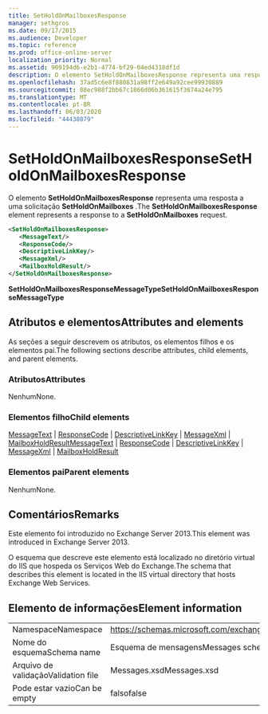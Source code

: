 ```yaml
---
title: SetHoldOnMailboxesResponse
manager: sethgros
ms.date: 09/17/2015
ms.audience: Developer
ms.topic: reference
ms.prod: office-online-server
localization_priority: Normal
ms.assetid: 909194d6-e2b1-4774-bf29-04ed4318df1d
description: O elemento SetHoldOnMailboxesResponse representa uma resposta a uma solicitação SetHoldOnMailboxes.
ms.openlocfilehash: 37ad5c6e8f880831a98ff2e649a92cee99930889
ms.sourcegitcommit: 88ec988f2bb67c1866d06b361615f3674a24e795
ms.translationtype: MT
ms.contentlocale: pt-BR
ms.lasthandoff: 06/03/2020
ms.locfileid: "44438079"
---
```

# <a name="setholdonmailboxesresponse"></a><span data-ttu-id="4ad3a-103">SetHoldOnMailboxesResponse</span><span class="sxs-lookup"><span data-stu-id="4ad3a-103">SetHoldOnMailboxesResponse</span></span>

<span data-ttu-id="4ad3a-104">O elemento **SetHoldOnMailboxesResponse** representa uma resposta a uma solicitação **SetHoldOnMailboxes** .</span><span class="sxs-lookup"><span data-stu-id="4ad3a-104">The **SetHoldOnMailboxesResponse** element represents a response to a **SetHoldOnMailboxes** request.</span></span> 
  
```XML
<SetHoldOnMailboxesResponse>
   <MessageText/>
   <ResponseCode/>
   <DescriptiveLinkKey/>
   <MessageXml/>
   <MailboxHoldResult/>
</SetHoldOnMailboxesResponse>
```

 <span data-ttu-id="4ad3a-105">**SetHoldOnMailboxesResponseMessageType**</span><span class="sxs-lookup"><span data-stu-id="4ad3a-105">**SetHoldOnMailboxesResponseMessageType**</span></span>
## <a name="attributes-and-elements"></a><span data-ttu-id="4ad3a-106">Atributos e elementos</span><span class="sxs-lookup"><span data-stu-id="4ad3a-106">Attributes and elements</span></span>

<span data-ttu-id="4ad3a-107">As seções a seguir descrevem os atributos, os elementos filhos e os elementos pai.</span><span class="sxs-lookup"><span data-stu-id="4ad3a-107">The following sections describe attributes, child elements, and parent elements.</span></span>
  
### <a name="attributes"></a><span data-ttu-id="4ad3a-108">Atributos</span><span class="sxs-lookup"><span data-stu-id="4ad3a-108">Attributes</span></span>

<span data-ttu-id="4ad3a-109">Nenhum</span><span class="sxs-lookup"><span data-stu-id="4ad3a-109">None.</span></span>
  
### <a name="child-elements"></a><span data-ttu-id="4ad3a-110">Elementos filho</span><span class="sxs-lookup"><span data-stu-id="4ad3a-110">Child elements</span></span>

<span data-ttu-id="4ad3a-111">[MessageText](messagetext.md)  |  [ResponseCode](responsecode.md)  |  [DescriptiveLinkKey](descriptivelinkkey.md)  |  [MessageXml](messagexml.md)  |  [MailboxHoldResult](mailboxholdresult.md)</span><span class="sxs-lookup"><span data-stu-id="4ad3a-111">[MessageText](messagetext.md) | [ResponseCode](responsecode.md) | [DescriptiveLinkKey](descriptivelinkkey.md) | [MessageXml](messagexml.md) | [MailboxHoldResult](mailboxholdresult.md)</span></span>
  
### <a name="parent-elements"></a><span data-ttu-id="4ad3a-112">Elementos pai</span><span class="sxs-lookup"><span data-stu-id="4ad3a-112">Parent elements</span></span>

<span data-ttu-id="4ad3a-113">Nenhum</span><span class="sxs-lookup"><span data-stu-id="4ad3a-113">None.</span></span>
  
## <a name="remarks"></a><span data-ttu-id="4ad3a-114">Comentários</span><span class="sxs-lookup"><span data-stu-id="4ad3a-114">Remarks</span></span>

<span data-ttu-id="4ad3a-115">Este elemento foi introduzido no Exchange Server 2013.</span><span class="sxs-lookup"><span data-stu-id="4ad3a-115">This element was introduced in Exchange Server 2013.</span></span>
  
<span data-ttu-id="4ad3a-116">O esquema que descreve este elemento está localizado no diretório virtual do IIS que hospeda os Serviços Web do Exchange.</span><span class="sxs-lookup"><span data-stu-id="4ad3a-116">The schema that describes this element is located in the IIS virtual directory that hosts Exchange Web Services.</span></span>
  
## <a name="element-information"></a><span data-ttu-id="4ad3a-117">Elemento de informações</span><span class="sxs-lookup"><span data-stu-id="4ad3a-117">Element information</span></span>

|||
|:-----|:-----|
|<span data-ttu-id="4ad3a-118">Namespace</span><span class="sxs-lookup"><span data-stu-id="4ad3a-118">Namespace</span></span>  <br/> |https://schemas.microsoft.com/exchange/services/2006/messages  <br/> |
|<span data-ttu-id="4ad3a-119">Nome do esquema</span><span class="sxs-lookup"><span data-stu-id="4ad3a-119">Schema name</span></span>  <br/> |<span data-ttu-id="4ad3a-120">Esquema de mensagens</span><span class="sxs-lookup"><span data-stu-id="4ad3a-120">Messages schema</span></span>  <br/> |
|<span data-ttu-id="4ad3a-121">Arquivo de validação</span><span class="sxs-lookup"><span data-stu-id="4ad3a-121">Validation file</span></span>  <br/> |<span data-ttu-id="4ad3a-122">Messages.xsd</span><span class="sxs-lookup"><span data-stu-id="4ad3a-122">Messages.xsd</span></span>  <br/> |
|<span data-ttu-id="4ad3a-123">Pode estar vazio</span><span class="sxs-lookup"><span data-stu-id="4ad3a-123">Can be empty</span></span>  <br/> |<span data-ttu-id="4ad3a-124">falso</span><span class="sxs-lookup"><span data-stu-id="4ad3a-124">false</span></span>  <br/> |
   

